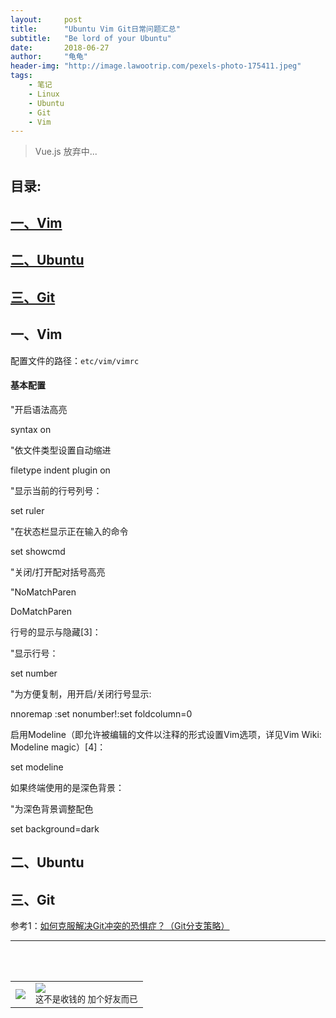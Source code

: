 ```yaml
---
layout:     post
title:      "Ubuntu Vim Git日常问题汇总"
subtitle:   "Be lord of your Ubuntu"
date:       2018-06-27
author:     "龟龟"
header-img: "http://image.lawootrip.com/pexels-photo-175411.jpeg"
tags:
    - 笔记
    - Linux
    - Ubuntu
    - Git
    - Vim
---
```


>Vue.js 放弃中...



## **目录:**

## [一、Vim](#0)

## [二、Ubuntu](#1)

## [三、Git](#2)


<p id="0"></p>

## 一、Vim

配置文件的路径：`etc/vim/vimrc`

#### 基本配置

"开启语法高亮

syntax on

"依文件类型设置自动缩进

filetype indent plugin on

 
"显示当前的行号列号：

set ruler

"在状态栏显示正在输入的命令

set showcmd

 
"关闭/打开配对括号高亮

"NoMatchParen

DoMatchParen

行号的显示与隐藏[3]：

"显示行号：

set number

"为方便复制，用<F2>开启/关闭行号显示:

nnoremap <F2> :set nonumber!<CR>:set foldcolumn=0<CR>

启用Modeline（即允许被编辑的文件以注释的形式设置Vim选项，详见Vim Wiki: Modeline magic）[4]：

set modeline

如果终端使用的是深色背景：


"为深色背景调整配色

set background=dark



<p id="1"></p>

## 二、Ubuntu



<p id="2"></p>

## 三、Git

参考1：[如何克服解决Git冲突的恐惧症？（Git分支策略）](https://mp.weixin.qq.com/s/CeGtTDxpFxRBQ0zJrqxSQg)


----
<br />
<br />
<table>
<tr>
<td>
<img src="http://image.lawootrip.com/0%20%2837%29.gif"> </td>
<td>
<img src="http://image.lawootrip.com/1490924677.png"><div><small class="img-hint">这不是收钱的  加个好友而已</small></div></td>
</tr>
</table>
